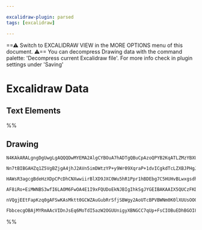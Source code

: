 ```yaml
---

excalidraw-plugin: parsed
tags: [excalidraw]

---
```

==⚠  Switch to EXCALIDRAW VIEW in the MORE OPTIONS menu of this document. ⚠== You can decompress Drawing data with the command palette: 'Decompress current Excalidraw file'. For more info check in plugin settings under 'Saving'


# Excalidraw Data
## Text Elements
%%
## Drawing
```compressed-json
N4KAkARALgngDgUwgLgAQQQDwMYEMA2AlgCYBOuA7hADTgQBuCpAzoQPYB2KqATLZMzYBXUtiRoIACyhQ4zZAHoFAc0JRJQgEYA6bGwC2CgF7N6hbEcK4OCtptbErHALRY8RMpWdx8Q1TdIEfARcZgRmBShcZQUebTiAZho6IIR9BA4oZm4AbXAwUDAiiBJuCABVADUATgBZAEdKwlIASXwADQAFHnqAEQAGfs0AaTYeZKLIWEQygDNydInizG4A

Nn7tBIBGAHZq1Z5VgBZjgA4jhJ2AVn5imDWtzYP+y9Wr09XqraP+1dvICgkdTcLZXBJPHgJfonU7Xf5SBCEZTSbg8fpXeJbBKXU7VX48G75SDWZTBbj9eHMKCkNgAawQAGE2Pg2KQygBiTRcpaQTS4bC05Q0oQcYhMllsiTU6zMOC4QKZHkQWaEfD4ADKsDJEkEHiVVJp9IA6kDJKjKdS6QhNTBtehdaV4cLkRxwtk0BSiRA2HLsGp7mgtoN4ULh

HAWsR3agcgBdeHzXDpCPcDhCNXwwiirBlXD9JXC0Wu5hR1Ppr1hBDEbg7C5HUHvBLwxgsdhcNA8U5NpisTgAOU4YmrVx+u2hWwzzF6qSgle4swIYXhmmEooAosF0pkS2n8PChHBiLgZ1XAztdjxzztPglqvCiBxaSmd3e2ALZ2h5/hF17sEIqQZeiPXBuEKSZlQWRlmVZECiWKA0rQ5XojiQpCeWKFU1Q5ABBXocJwtDIA4RNIIlDkdiw8jyIgWC

AF8iRo+EiMWNBS3wfI6LAOM6FwOA4E1I9xFQUDoEkNJBIgIhkSgJYGEIBAKAAIX5QUCzFKDJXQdlZm0nSZN/UgFSgFoZ30TVDRI6CJHZLYEBsmy9JEQzjLSJSBVDEU1NIqVyA4WV5QyaTbggfSnJMgAxVUNS1cSHSrIKQoC5zTMtY1TXNfJgscxKTLMq0bTtCBYocgzsrSAAlYQXTdEF4qyzIkoAeV9f0QWDDKEvq8LOCgMLE1VANUHHdq6qMrrM

nVQgjEEtFapKzq0gAFSwKAsMktt0GCWZAuGubRrSfjSBWgy2AoUTcBPVBWNm0K0lXUUsOO06QguiB5RpKgguYbAaTVdpuCOI4dm0c4oSOU5+mqK4dheIa4O+5l8AATW4bEjm0I5qihLZvhrdZqiOIKjDYAwYLA+gCCEQStnY67Sv0CqPKLKMIFUmShRICapqfMtinZzzLKEr0FOZF72QZapxfFsKwqVMqEGUNN5Q5VdehVlXpeoooGJ2wzcvpJqo

FbbcecgOBAjMYRmAAcVIDnJsEq6MoTdI5azW2OGUUnigyXBNGCC7qUp+FsCIOBuEDhBGOI8PSCDr1hCge9BIjmmMrsAArBBsCydUiLgWo2GIBA7t9/25wXBBwG1yAMPCEC6JooA=
```
%%